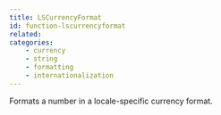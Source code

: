 ```yaml
---
title: LSCurrencyFormat
id: function-lscurrencyformat
related:
categories:
    - currency
    - string
    - formatting
    - internationalization
---
```


Formats a number in a locale-specific currency format.
